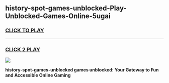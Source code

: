 
## history-spot-games-unblocked-Play-Unblocked-Games-Online-5ugai
<h3>
<a href="https://premium76.site?title=history-spot-games-unblocked&ref=25A">CLICK TO PLAY</a></h3>
<hr>

<h3>
<a href="https://premium76.site?title=history-spot-games-unblocked&ref=25A">CLICK 2 PLAY</a>
  
</h3>

<a href="https://premium76.site?title=history-spot-games-unblocked&ref=25A"><img src="https://clearcache.store/games.png"></a>


**history-spot-games-unblocked games unblocked: Your Gateway to Fun and Accessible Online Gaming**
